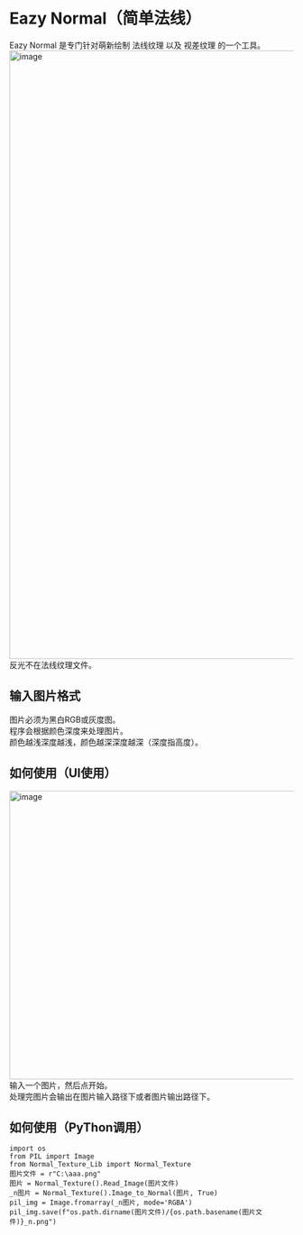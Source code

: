 # Eazy Normal（简单法线）
Eazy Normal 是专门针对萌新绘制 法线纹理 以及 视差纹理 的一个工具。</br>
<img width="1920" height="1080" alt="image" src="https://github.com/user-attachments/assets/939406e0-7ef2-4bec-881e-ef0366440a82" /></br>
反光不在法线纹理文件。</br>
## 输入图片格式
图片必须为黑白RGB或灰度图。</br>
程序会根据颜色深度来处理图片。</br>
颜色越浅深度越浅，颜色越深深度越深（深度指高度）。</br>
## 如何使用（UI使用）
<img width="856" height="512" alt="image" src="https://github.com/user-attachments/assets/3f3502cf-92c2-44a4-90b7-81c2460f0de5" /></br>
输入一个图片，然后点开始。</br>
处理完图片会输出在图片输入路径下或者图片输出路径下。</br>
## 如何使用（PyThon调用）
<pre><code class="language-python">import os
from PIL import Image
from Normal_Texture_Lib import Normal_Texture
图片文件 = r"C:\aaa.png"
图片 = Normal_Texture().Read_Image(图片文件)
_n图片 = Normal_Texture().Image_to_Normal(图片, True)
pil_img = Image.fromarray(_n图片, mode='RGBA')
pil_img.save(f"os.path.dirname(图片文件)/{os.path.basename(图片文件)}_n.png")</code></pre>
